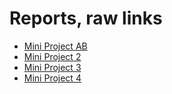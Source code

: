 # Reports, raw links
- [Mini Project AB](https://aidanborkan.github.io/Real-World-Data-Projects/Mini_Project_AB.html)
- [Mini Project 2](https://aidanborkan.github.io/Real-World-Data-Projects/AB_mini_project_2.html)
- [Mini Project 3](https://aidanborkan.github.io/Real-World-Data-Projects/AB_mini_prj_3.html)
- [Mini Project 4](https://aidanborkan.github.io/Real-World-Data-Projects/AB_mini_proj_4.html)
